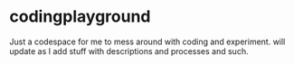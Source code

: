# codingplayground
Just a codespace for me to mess around with coding and experiment.
will update as I add stuff with descriptions and processes and such.
